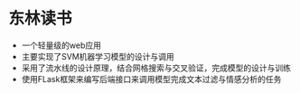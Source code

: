 # 东林读书
- 一个轻量级的web应用
- 主要实现了SVM机器学习模型的设计与调用
- 采用了流水线的设计原理，结合网格搜索与交叉验证，完成模型的设计与训练
- 使用FLask框架来编写后端接口来调用模型完成文本过滤与情感分析的任务
